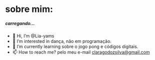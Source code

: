 # sobre mim:

##### carregando...

- 💞️   Hi, I’m @Lia-yams 
- 👀   I’m interested in dança, não em programação. 
- 🌱   I’m currently learning sobre o jogo pong e códigos digitais.
- 📫   How to reach me? pelo meu e-mail claragodozsilva@gmail.com 

<!---
Lia-yams/Lia-yams is a ✨ special ✨ repository because its `README.md` (this file) appears on your GitHub profile.
You can click the Preview link to take a look at your changes.
--->
